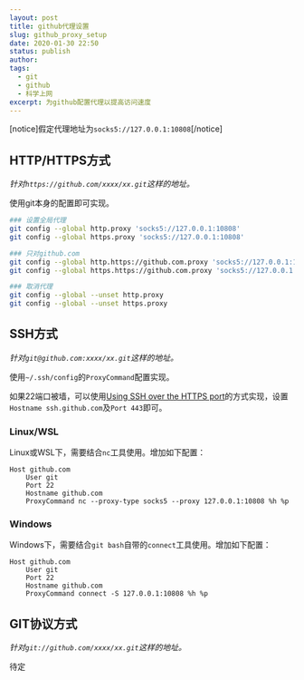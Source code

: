 ```yaml
---
layout: post
title: github代理设置
slug: github_proxy_setup
date: 2020-01-30 22:50
status: publish
author: 
tags:
  - git
  - github
  - 科学上网
excerpt: 为github配置代理以提高访问速度
---
```


[notice]假定代理地址为`socks5://127.0.0.1:10808`[/notice]

## HTTP/HTTPS方式

*针对`https://github.com/xxxx/xx.git`这样的地址。*

使用git本身的配置即可实现。

```bash
### 设置全局代理
git config --global http.proxy 'socks5://127.0.0.1:10808'
git config --global https.proxy 'socks5://127.0.0.1:10808'

### 只对github.com
git config --global http.https://github.com.proxy 'socks5://127.0.0.1:10808'
git config --global https.https://github.com.proxy 'socks5://127.0.0.1:10808'

### 取消代理
git config --global --unset http.proxy
git config --global --unset https.proxy
```

## SSH方式

*针对`git@github.com:xxxx/xx.git`这样的地址。*

使用`~/.ssh/config`的`ProxyCommand`配置实现。

如果22端口被墙，可以使用[Using SSH over the HTTPS port](https://help.github.com/en/github/authenticating-to-github/using-ssh-over-the-https-port)的方式实现，设置`Hostname ssh.github.com`及`Port 443`即可。

### Linux/WSL

Linux或WSL下，需要结合`nc`工具使用。增加如下配置：

```
Host github.com
    User git
    Port 22
    Hostname github.com
    ProxyCommand nc --proxy-type socks5 --proxy 127.0.0.1:10808 %h %p
```

### Windows

Windows下，需要结合`git bash`自带的`connect`工具使用。增加如下配置：

```
Host github.com
    User git
    Port 22
    Hostname github.com
    ProxyCommand connect -S 127.0.0.1:10808 %h %p
```

## GIT协议方式

*针对`git://github.com/xxxx/xx.git`这样的地址。*

待定